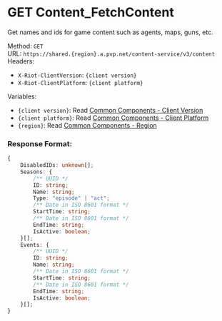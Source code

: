 <!--

This file is automatically generated!
Do not edit it directly!
See https://github.com/techchrism/valorant-api-docs/blob/trunk/contributing.md for more information.

-->

# GET Content_FetchContent

Get names and ids for game content such as agents, maps, guns, etc.  


Method: `GET`  
URL: `https://shared.{region}.a.pvp.net/content-service/v3/content`  
Headers:
 - `X-Riot-ClientVersion`: `{client version}`
 - `X-Riot-ClientPlatform`: `{client platform}`

Variables:
 - `{client version}`: Read [Common Components - Client Version](../common-components.md#client-version)
 - `{client platform}`: Read [Common Components - Client Platform](../common-components.md#client-platform)
 - `{region}`: Read [Common Components - Region](../common-components.md#region)


### Response Format:
```ts
{
    DisabledIDs: unknown[];
    Seasons: {
        /** UUID */
        ID: string;
        Name: string;
        Type: "episode" | "act";
        /** Date in ISO 8601 format */
        StartTime: string;
        /** Date in ISO 8601 format */
        EndTime: string;
        IsActive: boolean;
    }[];
    Events: {
        /** UUID */
        ID: string;
        Name: string;
        /** Date in ISO 8601 format */
        StartTime: string;
        /** Date in ISO 8601 format */
        EndTime: string;
        IsActive: boolean;
    }[];
}
```
